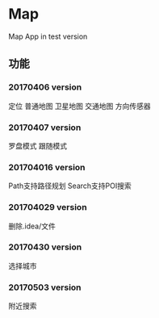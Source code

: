 # Map
Map App in test version
## 功能
### 20170406 version

定位
普通地图
卫星地图
交通地图
方向传感器

### 20170407 version

罗盘模式
跟随模式

### 201704016 version

Path支持路径规划
Search支持POI搜索

### 201704029 version

删除.idea/文件

### 20170430 version

选择城市

### 20170503 version

附近搜索
